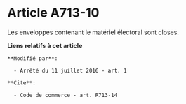 # Article A713-10

Les enveloppes contenant le matériel électoral sont closes.

**Liens relatifs à cet article**

	**Modifié par**:

	  - Arrêté du 11 juillet 2016 - art. 1

	**Cite**:

	  - Code de commerce - art. R713-14
